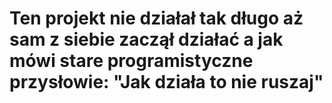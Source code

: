 ﻿# Ten projekt nie działał tak długo aż sam z siebie zaczął działać a jak mówi stare programistyczne przysłowie: "Jak działa to nie ruszaj"
